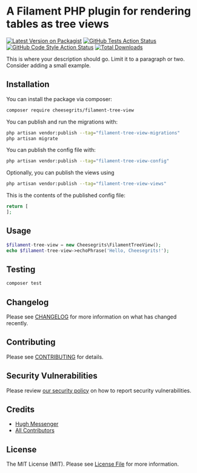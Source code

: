 # A Filament PHP plugin for rendering tables as tree views

[![Latest Version on Packagist](https://img.shields.io/packagist/v/cheesegrits/filament-tree-view.svg?style=flat-square)](https://packagist.org/packages/cheesegrits/filament-tree-view)
[![GitHub Tests Action Status](https://img.shields.io/github/workflow/status/cheesegrits/filament-tree-view/run-tests?label=tests)](https://github.com/cheesegrits/filament-tree-view/actions?query=workflow%3Arun-tests+branch%3Amain)
[![GitHub Code Style Action Status](https://img.shields.io/github/workflow/status/cheesegrits/filament-tree-view/Check%20&%20fix%20styling?label=code%20style)](https://github.com/cheesegrits/filament-tree-view/actions?query=workflow%3A"Check+%26+fix+styling"+branch%3Amain)
[![Total Downloads](https://img.shields.io/packagist/dt/cheesegrits/filament-tree-view.svg?style=flat-square)](https://packagist.org/packages/cheesegrits/filament-tree-view)



This is where your description should go. Limit it to a paragraph or two. Consider adding a small example.

## Installation

You can install the package via composer:

```bash
composer require cheesegrits/filament-tree-view
```

You can publish and run the migrations with:

```bash
php artisan vendor:publish --tag="filament-tree-view-migrations"
php artisan migrate
```

You can publish the config file with:

```bash
php artisan vendor:publish --tag="filament-tree-view-config"
```

Optionally, you can publish the views using

```bash
php artisan vendor:publish --tag="filament-tree-view-views"
```

This is the contents of the published config file:

```php
return [
];
```

## Usage

```php
$filament-tree-view = new Cheesegrits\FilamentTreeView();
echo $filament-tree-view->echoPhrase('Hello, Cheesegrits!');
```

## Testing

```bash
composer test
```

## Changelog

Please see [CHANGELOG](CHANGELOG.md) for more information on what has changed recently.

## Contributing

Please see [CONTRIBUTING](.github/CONTRIBUTING.md) for details.

## Security Vulnerabilities

Please review [our security policy](../../security/policy) on how to report security vulnerabilities.

## Credits

- [Hugh Messenger](https://github.com/cheesegrits)
- [All Contributors](../../contributors)

## License

The MIT License (MIT). Please see [License File](LICENSE.md) for more information.
